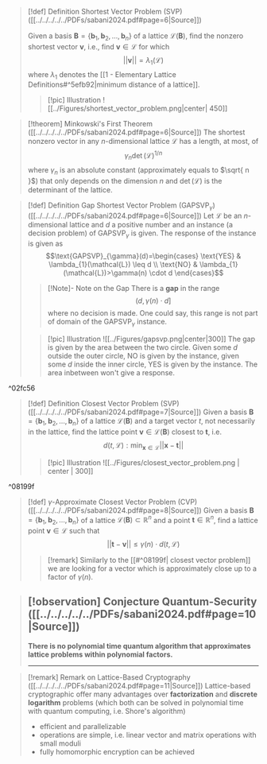 >[!def] Definition Shortest Vector Problem (SVP) ([[../../../../../PDFs/sabani2024.pdf#page=6|Source]])
>
>Given a basis $\mathbf{B}=\{\mathbf{b}_{1}, \mathbf{b}_{2},\dots,\mathbf{b}_{n}  \}$ of a lattice $\mathcal{L}(\mathbf{B})$, find the nonzero shortest vector $\mathbf{v}$, i.e., find $\mathbf{v} \in \mathcal{L}$ for which $$\lvert\lvert \mathbf{v} \rvert\rvert = \lambda_{1}(\mathcal{L}) $$
>where $\lambda_{1}$ denotes the [[1 - Elementary Lattice Definitions#^5efb92|minimum distance of a lattice]].
>>[!pic] Illustration
>>![[../Figures/shortest_vector_problem.png|center| 450]]
>

>[!theorem] Minkowski's First Theorem ([[../../../../../PDFs/sabani2024.pdf#page=6|Source]])
>The shortest nonzero vector in any $n$-dimensional lattice $\mathcal{L}$ has a length, at most, of $$\gamma_{n}\det(\mathcal{L})^{1/n}$$ where $\gamma_{n}$ is an absolute constant (approximately equals to $\sqrt{ n }$) that only depends on the dimension $n$ and $\det(\mathcal{L})$ is the determinant of the lattice.

>[!def] Definition Gap Shortest Vector Problem ($\text{GAPSVP}_{\gamma})$ ([[../../../../../PDFs/sabani2024.pdf#page=6|Source]])
>Let $\mathcal{L}$ be an $n$-dimensional lattice and $d$ a positive number and an instance (a decision problem) of $\text{GAPSVP}_{\gamma}$ is given. The response of the instance is given as
>$$\text{GAPSVP}_{\gamma}(d)=\begin{cases}
> \text{YES} & \lambda_{1}(\mathcal{L}) \leq d \\
> \text{NO} & \lambda_{1}(\mathcal{L})>\gamma(n) \cdot d
>\end{cases}$$
>>[!Note]- Note on the Gap
>> There is a **gap** in the range $$\Big(d, \gamma(n)\cdot d \Big]$$ where no decision is made. One could say, this range is not part of domain of the $\text{GAPSVP}_{\gamma}$ instance.
>
>>[!pic] Illustration
>>![[../Figures/gapsvp.png|center|300]]
>>The gap is given by the area between the two circle. Given some $d$ outside the outer circle, NO is given by the instance, given some $d$ inside the inner circle, YES is given by the instance. The area inbetween won't give a response.

^02fc56

>[!def] Definition Closest Vector Problem (SVP) ([[../../../../../PDFs/sabani2024.pdf#page=7|Source]])
> Given a basis $\mathbf{B}=\{ \mathbf{b}_{1}, \mathbf{b}_{2}, \dots, \mathbf{b}_{n} \}$ of a lattice $\mathcal{L}(\mathbf{B})$ and a target vector $t$, not necessarily in the lattice, find the lattice point $\mathbf{v} \in \mathcal{L}(\mathbf{B})$ closest to $\mathbf{t}$, i.e.
> $$d(t,\mathcal{L}): \min_{\mathbf{x} \in \mathcal{L}} \lvert\lvert \mathbf{x}-\mathbf{t} \rvert\rvert $$
>
>>[!pic] Illustration
>> ![[../Figures/closest_vector_problem.png | center | 300]]
>

^08199f

>[!def] $\gamma$-Approximate Closest Vector Problem (CVP) ([[../../../../../PDFs/sabani2024.pdf#page=8|Source]])
> Given a basis $\mathbf{B}=\{ \mathbf{b}_{1}, \mathbf{b}_{2}, \dots, \mathbf{b}_{n} \}$ of a lattice $\mathcal{L}(\mathbf{B}) \subset \mathbb{R}^n$ and a point $\mathbf{t} \in \mathbb{R}^n$, find a lattice point $\mathbf{v}\in \mathcal{L}$ such that $$\lvert\lvert \mathbf{t}-\mathbf{v} \rvert\rvert \leq \gamma(n) \cdot d(t, \mathcal{L})$$
>
>>[!remark]
>>Similarly to the [[#^08199f| closest vector problem]] we are looking for a vector which is approximately close up to a factor of $\gamma(n)$.


>[!observation] Conjecture Quantum-Security ([[../../../../../PDFs/sabani2024.pdf#page=10|Source]])
>---
>**There is no polynomial time quantum algorithm that approximates lattice problems within polynomial factors.**
>
>---

>[!remark] Remark on Lattice-Based Cryptography ([[../../../../../PDFs/sabani2024.pdf#page=11|Source]])
>Lattice-based cryptographic offer many advantages over **factorization** and **discrete logarithm** problems (which both can be solved in polynomial time with quantum computing, i.e. Shore's algorithm)
>- efficient and parallelizable
>- operations are simple, i.e. linear vector and matrix operations with small moduli
>- fully homomorphic encryption can be achieved